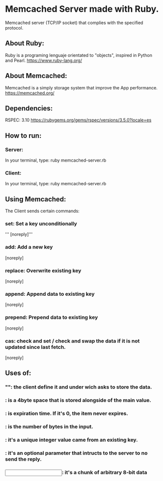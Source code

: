 # Memcached Server made with Ruby.

Memcached server (TCP/IP socket) that complies with the specified protocol.

## About Ruby: 
Ruby is a programing lenguaje orientated to "objects", inspired in Python and Pearl.
https://www.ruby-lang.org/

## About Memcached:
Memcached is a simply storage system that improve the App performance.
https://memcached.org/

## Dependencies:
RSPEC: 3.10
https://rubygems.org/gems/rspec/versions/3.5.0?locale=es

## How to run:
### Server:
In your terminal, type: ruby memcached-server.rb <hostname> <port>
### Client:
In your terminal, type: ruby memcached-server.rb <hostname> <port>

## Using Memcached:
The Client sends certain commands:

### set: Set a key unconditionally
'''<command > <key> <flags> <exptime> <bytes> [noreply]'''

### add: Add a new key
<command > <key> <flags> <exptime> <bytes> [noreply]

### replace: Overwrite existing key
<command > <key> <flags> <exptime> <bytes> [noreply]

### append: Append data to existing key
<command > <key> <flags> <exptime>  <bytes> [noreply]

### prepend: Prepend data to existing key
<command > <key> <flags> <exptime>  <bytes> [noreply]

### cas: check and set / check and swap the data if it is not updated since last fetch.
<command > <key> <flags> <exptime>  <bytes> <casToken> [noreply]

## Uses of:

### "<key>": the client define it and under wich asks to store the data.

### <flags>: is a 4byte space that is stored alongside of the main value.

### <exptime>: is expiration time. If it's 0, the item never expires.

### <bytes>: is the number of bytes in the input.

### <casToken>: it's a unique integer value came from an existing key.

### <noreply>: it's an optional parameter that intructs to the server to no send the reply.

### <input>: it's a chunk of arbitrary 8-bit data